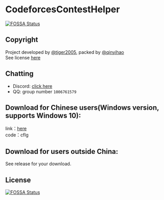 # CodeforcesContestHelper
[![FOSSA Status](https://app.fossa.com/api/projects/git%2Bgithub.com%2Ftiger2005%2FCodeforcesContestHelper.svg?type=shield)](https://app.fossa.com/projects/git%2Bgithub.com%2Ftiger2005%2FCodeforcesContestHelper?ref=badge_shield)

## Copyright
Project developed by [@tiger2005](https://www.luogu.com.cn/user/60864), packed by [@qinyihao](https://www.luogu.com.cn/user/348831)  
See license [here](https://github.com/tiger2005/CodeforcesContestHelper/blob/main/LICENSE)

## Chatting
- Discord: [click here](https://discord.gg/natZEphAmS)
- QQ: group number `1006761579`

## Download for Chinese users(Windows version, supports Windows 10):  
link：[here](https://pan.baidu.com/s/1eclLaRHdhucjyIm_S9KXwg)  
code：cflg 

## Download for users outside China:
See release for your download.

<!--
-->
## License
[![FOSSA Status](https://app.fossa.com/api/projects/git%2Bgithub.com%2Ftiger2005%2FCodeforcesContestHelper.svg?type=large)](https://app.fossa.com/projects/git%2Bgithub.com%2Ftiger2005%2FCodeforcesContestHelper?ref=badge_large)

